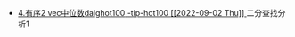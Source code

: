 - <html><a  class="alg-hard"       href=https://leetcode.cn/problems/median-of-two-sorted-arrays/
  ><span class="width-55-hide bg-lightgray-del">
  4.有序2 vec中位数<span class="hide">dalg</span><span class="hide">hot100</span>
  <span class="gray subw9">
  -tip-hot100 <span class=" bg-green white  subw hblack hover"> [[2022-09-02 Thu]] </span>
  </span></span></a>  <a 
  class="indent1  subw8 blue    width-13-hide                                        " >二分查找</a><a 
  class="indent1 subw8 gray    width-18-hide  underline  DarkOrchid  " >分析</a><a 
  class="indent1 subw gray     width-3-hide  underline  red                  " >1</a>
  </html>